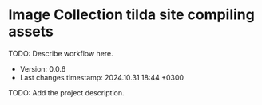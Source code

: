 <!--
@since 2024.10.06, 22:56
@changed 2024.10.06, 22:56
-->

# Image Collection tilda site compiling assets

TODO: Describe workflow here.

- Version: 0.0.6
- Last changes timestamp: 2024.10.31 18:44 +0300

TODO: Add the project description.
